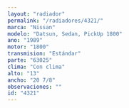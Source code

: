 ```yaml
---
layout: "radiador"
permalink: "/radiadores/4321/"
marca: "Nissan"
modelo: "Datsun, Sedan, PickUp 1800"
ano: "1989"
motor: "1800"
transmision: "Estándar"
parte: "63025"
clima: "Con clima"
alto: "13"
ancho: "20 7/8"
observaciones: ""
id: "4321"
---
```


